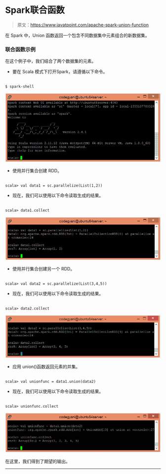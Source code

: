 # Spark联合函数

> 原文：<https://www.javatpoint.com/apache-spark-union-function>

在 Spark 中，Union 函数返回一个包含不同数据集中元素组合的新数据集。

### 联合函数示例

在这个例子中，我们结合了两个数据集的元素。

*   要在 Scala 模式下打开Spark，请遵循以下命令。

```

$ spark-shell

```

![Spark Union Function](img/52326196d23d49b8c51f39e73b08c88b.png)

*   使用并行集合创建 RDD。

```

scala> val data1 = sc.parallelize(List(1,2))

```

*   现在，我们可以使用以下命令读取生成的结果。

```

scala> data1.collect

```

![Spark Union Function](img/0949a321b0dc02f73069590690785194.png)

*   使用并行集合创建另一个 RDD。

```

scala> val data2 = sc.parallelize(List(3,4,5))

```

*   现在，我们可以使用以下命令读取生成的结果。

```

scala> data2.collect

```

![Spark Union Function](img/4f1b224b4b87788f6828aa59005cbe46.png)

*   应用 union()函数返回元素的并集。

```

scala> val unionfunc = data1.union(data2)

```

*   现在，我们可以使用以下命令读取生成的结果。

```

scala> unionfunc.collect

```

![Spark Union Function](img/3d35edcb7c03d95006c3889cd7f55fb4.png)

在这里，我们得到了期望的输出。

* * *